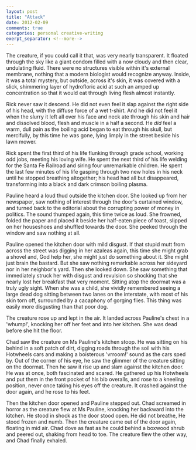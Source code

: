 ```yaml
---
layout: post
title: "Attack"
date: 2012-02-09 
comments: true
categories: personal creative-writing
exerpt_separator: <!--more-->
---
```


The creature, if you could call it that, was very nearly transparent.  It floated through the sky like a giant condom filled with a now cloudy and then clear, undulating fluid.  There were no structures visible within it's external membrane, nothing that a modern biologist would recognize anyway.  Inside, it was a total mystery, but outside, across it's skin, it was covered with a slick, shimmering layer of hydrofloric acid at such an amped up concentration so that it would eat through living flesh almost instantly.
<!-- more -->

Rick never saw it descend.  He did not even feel it slap against the right side of his head, with the diffuse force of a  wet t-shirt.  And he did not feel it when the slurry it left all over his face and neck ate through his skin and hair and dissolved blood, flesh and muscle in a half a second.  He _did_ feel a warm, dull pain as the boiling acid began to eat through his skull, but mercifully, by this time he was gone, lying limply in the street beside his lawn mower.

Rick spent the first third of his life flunking through grade school, working odd jobs, meeting his loving wife.  He spent the next third of his life welding for the Santa Fe Railroad and siring four unremarkable children.  He spent the last few minutes of his life gasping through two new holes in his neck until he stopped breathing altogether; his head had all but disappeared, transforming into a black and dark crimson boiling plasma.

Pauline heard a loud thud outside the kitchen door.  She looked up from her newspaper, saw nothing of interest through the door's curtained window, and turned back to the editorial about the corrupting power of money in politics.  The sound thumped again, this time twice as loud.  She frowned, folded the paper and placed it beside her half-eaten piece of toast, slipped on her houseshoes and shuffled towards the door.  She peeked through the window and saw nothing at all.

Pauline opened the kitchen door with mild disgust.  If that stupid mutt from across the street was digging in her azaleas again, this time she might grab a shovel and, God help her, she might just do something about it.  She might just brain the bastard.  But she saw nothing remarkable across her sideyard nor in her neighbor's yard.  Then she looked down.  She saw something that immediately struck her with disgust and revulsion so shocking that she nearly lost her breakfast that very moment.  Sitting atop the doormat was a truly ugly sight.  When she was a child, she vividly remembered seeing a large dead dog sitting between two lanes on the interstate, with most of his skin torn off, surrounded by a cacaphony of gorging flies.  This thing was easily more disgusting than that poor dog.

The creature rose up and lept in the air.  It landed across Pauline's chest in a 'whump!', knocking her off her feet and into her kitchen.  She was dead before she hit the floor.

Chad saw the creature on Ms Pauline's kitchen stoop.  He was sitting on his behind in a soft patch of dirt, digging roads through the soil with his Hotwheels cars and making a boisterous 'vrroom!' sound as the cars sped by.  Out of the corner of his eye, he saw the glimmer of the creature sitting on the doormat.  Then he saw it rise up and slam against the kitchen door.  He was at once, both fascinated and scared.  He gathered up his Hotwheels and put them in the front pocket of his bib overalls, and rose to a kneeling position, never once taking his eyes off the creature.  It crashed against the door again, and he rose to his feet.

Then the kitchen door opened and Pauline stepped out.  Chad screamed in horror as the creature flew at Ms Pauline, knocking her backward into the kitchen.  He stood in shock as the door stood open.  He did not breathe, He stood frozen and numb.  Then the creature came out of the door again, floating in mid air.  Chad dove as fast as he could behind a boxwood shrub and peered out, shaking from head to toe.  The creature flew the other way, and Chad finally exhaled.